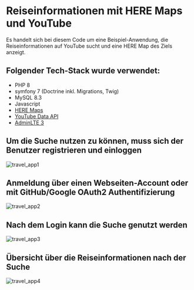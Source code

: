 # Reiseinformationen mit HERE Maps und YouTube
Es handelt sich bei diesem Code um eine Beispiel-Anwendung, die Reiseinformationen auf YouTube sucht und eine HERE Map des Ziels anzeigt.

## Folgender Tech-Stack wurde verwendet:
- PHP 8
- symfony 7 (Doctrine inkl. Migrations, Twig)
- MySQL 8.3
- Javascript
- [HERE Maps](https://www.here.com)
- [YouTube Data API](https://developers.google.com/youtube/v3)
- [AdminLTE 3](https://adminlte.io/)

## Um die Suche nutzen zu können, muss sich der Benutzer registrieren und einloggen
![travel_app1](https://github.com/user-attachments/assets/9fc651eb-6e21-4d4c-a1dd-43dc38aa6962)

## Anmeldung über einen Webseiten-Account oder mit GitHub/Google OAuth2 Authentifizierung
![travel_app2](https://github.com/user-attachments/assets/5ee372da-7d37-46af-8b4b-4f2b52673989)

## Nach dem Login kann die Suche genutzt werden
![travel_app3](https://github.com/user-attachments/assets/36d509d8-49ee-4063-9417-5c7f0e3588ca)

## Übersicht über die Reiseinformationen nach der Suche
![travel_app4](https://github.com/user-attachments/assets/e834ea23-805b-48e6-87a2-c68ed49dc0ff)
